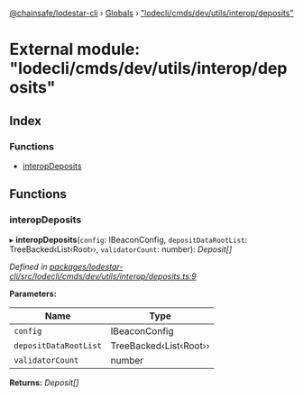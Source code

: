[@chainsafe/lodestar-cli](../README.md) › [Globals](../globals.md) › ["lodecli/cmds/dev/utils/interop/deposits"](_lodecli_cmds_dev_utils_interop_deposits_.md)

# External module: "lodecli/cmds/dev/utils/interop/deposits"

## Index

### Functions

* [interopDeposits](_lodecli_cmds_dev_utils_interop_deposits_.md#interopdeposits)

## Functions

###  interopDeposits

▸ **interopDeposits**(`config`: IBeaconConfig, `depositDataRootList`: TreeBacked‹List‹Root››, `validatorCount`: number): *Deposit[]*

*Defined in [packages/lodestar-cli/src/lodecli/cmds/dev/utils/interop/deposits.ts:9](https://github.com/ChainSafe/lodestar/blob/e2d6cf79d/packages/lodestar-cli/src/lodecli/cmds/dev/utils/interop/deposits.ts#L9)*

**Parameters:**

Name | Type |
------ | ------ |
`config` | IBeaconConfig |
`depositDataRootList` | TreeBacked‹List‹Root›› |
`validatorCount` | number |

**Returns:** *Deposit[]*
